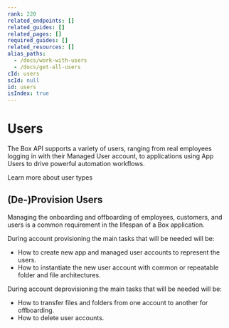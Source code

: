 ```yaml
---
rank: 220
related_endpoints: []
related_guides: []
related_pages: []
required_guides: []
related_resources: []
alias_paths:
  - /docs/work-with-users
  - /docs/get-all-users
cId: users
scId: null
id: users
isIndex: true
---
```


# Users

The Box API supports a variety of users, ranging from real employees logging in
with their Managed User account, to applications using App Users to drive
powerful automation workflows.

<CTA to='g://authentication/user-types'>
Learn more about user types

</CTA>

## (De-)Provision Users

Managing the onboarding and offboarding of employees, customers, and users is a
common requirement in the lifespan of a Box application.

During account provisioning the main tasks that will be needed will be:

* How to create new app and managed user accounts to represent the users.
* How to instantiate the new user account with common or repeatable folder and
file architectures.

During account deprovisioning the main tasks that will be needed will be:

* How to transfer files and folders from one account to another for offboarding.
* How to delete user accounts.
